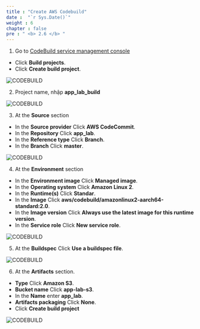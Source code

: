 ```yaml
---
title : "Create AWS Codebuild"
date :  "`r Sys.Date()`" 
weight : 6 
chapter : false
pre : " <b> 2.6 </b> "
---
```


1. Go to [CodeBuild service management console](https://ap-southeast-1.console.aws.amazon.com/ec2/home)

- Click **Build projects**.
- Click **Create build project**.

![CODEBUILD](/images/2.prerequisite/001-createcodebuild.png)

2. Project name, nhập **app_lab_build**

![CODEBUILD](/images/2.prerequisite/002-createcodebuild.png)

3. At the **Source** section
- In the **Source provider** Click **AWS CodeCommit**.
- In the **Repository** Click **app_lab**.
- In the **Reference type** Click **Branch**.
- In the **Branch** Click **master**.

![CODEBUILD](/images/2.prerequisite/003-createcodebuild.png)

4. At the **Environment** section
- In the **Environment image** Click **Managed image**.
- In the **Operating system** Click **Amazon Linux 2**.
- In the **Runtime(s)** Click **Standar**.
- In the **Image** Click **aws/codebuild/amazonlinux2-aarch64-standard:2.0**.
- In the **Image version** Click **Always use the latest image for this runtime version**.
- In the **Service role** Click **New service role**.

![CODEBUILD](/images/2.prerequisite/004-createcodebuild.png)

5. At the **Buildspec** Click **Use a buildspec file**.

![CODEBUILD](/images/2.prerequisite/005-createcodebuild.png)

6. At the **Artifacts** section.

- **Type** Click **Amazon S3**.
- **Bucket name** Click **app-lab-s3**.
- In the **Name** enter **app_lab**.
- **Artifacts packaging** Click **None**.
- Click **Create build project**

![CODEBUILD](/images/2.prerequisite/004-createcodebuild.png)





